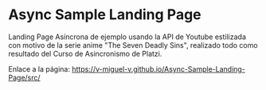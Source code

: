 # Async Sample Landing Page
Landing Page Asíncrona de ejemplo usando la API de Youtube estilizada con motivo de la serie anime "The Seven Deadly Sins", realizado todo como resultado del Curso de Asincronismo de Platzi.

Enlace a la página: https://v-miguel-v.github.io/Async-Sample-Landing-Page/src/
